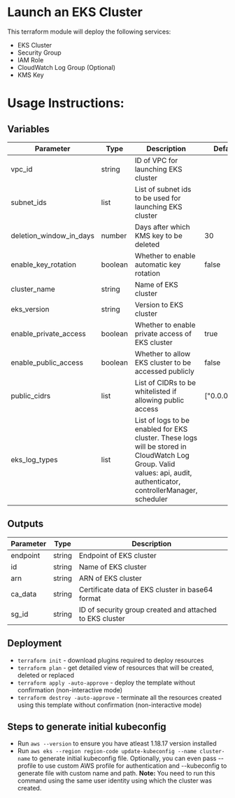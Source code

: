 # Launch an EKS Cluster

This terraform module will deploy the following services:
- EKS Cluster
- Security Group
- IAM Role
- CloudWatch Log Group (Optional)
- KMS Key

# Usage Instructions:
## Variables
| Parameter             | Type    | Description                                                                                                                                                          | Default       | Required |
|-----------------------|---------|----------------------------------------------------------------------------------------------------------------------------------------------------------------------|---------------|----------|
| vpc_id                | string  | ID of VPC for launching EKS cluster                                                                                                                                  |               | Y        |
| subnet_ids            | list    | List of subnet ids to be used for launching EKS cluster                                                                                                              |               | Y        |
| deletion_window_in_days          | number  | Days after which KMS key to be deleted                                                                      | 30              | N        |
| enable_key_rotation          | boolean  | Whether to enable automatic key rotation                                                                                                                                                   | false              | N        |
| cluster_name          | string  | Name of EKS cluster                                                                                                                                                  |               | Y        |
| eks_version           | string  | Version to EKS cluster                                                                                                                                               |               | N        |
| enable_private_access | boolean | Whether to enable private access of EKS cluster                                                                                                                      | true          | N        |
| enable_public_access  | boolean | Whether to allow EKS cluster to be accessed publicly                                                                                                                 | false         | N        |
| public_cidrs          | list    | List of CIDRs to be whitelisted if allowing public access                                                                                                            | ["0.0.0.0/0"] | N        |
| eks_log_types         | list    | List of logs to be enabled for EKS cluster. These logs will be stored in CloudWatch Log Group. Valid values: api, audit, authenticator, controllerManager, scheduler |               | N        |

## Outputs
| Parameter           | Type   | Description               |
|---------------------|--------|---------------------------|
| endpoint           | string | Endpoint of EKS cluster            |
| id | string | Name of EKS cluster       |
| arn    | string | ARN of EKS cluster  |
| ca_data           | string | Certificate data of EKS cluster in base64 format            |
| sg_id | string | ID of security group created and attached to EKS cluster      |

## Deployment
- `terraform init` - download plugins required to deploy resources
- `terraform plan` - get detailed view of resources that will be created, deleted or replaced
- `terraform apply -auto-approve` - deploy the template without confirmation (non-interactive mode)
- `terraform destroy -auto-approve` - terminate all the resources created using this template without confirmation (non-interactive mode)


## Steps to generate initial kubeconfig
- Run `aws --version` to ensure you have atleast 1.18.17 version installed
- Run `aws eks --region region-code update-kubeconfig --name cluster-name` to generate initial kubeconfig file. Optionally, you can even pass --profile to use custom AWS profile for authentication and --kubeconfig to generate file with custom name and path. **Note:** You need to run this command using the same user identity using which the cluster was created.